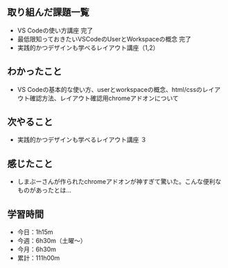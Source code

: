 ## 取り組んだ課題一覧
- VS Codeの使い方講座 完了
- 最低限知っておきたいVSCodeのUserとWorkspaceの概念 完了
- 実践的かつデザインも学べるレイアウト講座（1,2）
## わかったこと
- VS Codeの基本的な使い方、userとworkspaceの概念、html/cssのレイアウト確認方法、レイアウト確認用chromeアドオンについて
## 次やること
 - 実践的かつデザインも学べるレイアウト講座 ３
## 感じたこと
- しまぶーさんが作られたchromeアドオンが神すぎて驚いた。こんな便利なものがあったとは…
## 学習時間
- 今日：1h15m
- 今週：6h30m（土曜〜）
- 今月：6h30m
- 累計：111h00m
